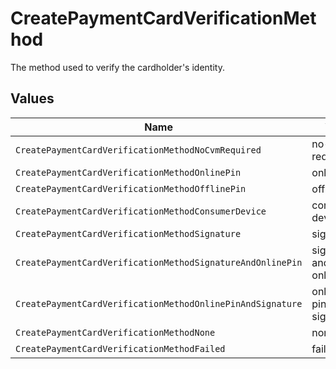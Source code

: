 # CreatePaymentCardVerificationMethod

The method used to verify the cardholder's identity.


## Values

| Name                                                       | Value                                                      |
| ---------------------------------------------------------- | ---------------------------------------------------------- |
| `CreatePaymentCardVerificationMethodNoCvmRequired`         | no-cvm-required                                            |
| `CreatePaymentCardVerificationMethodOnlinePin`             | online-pin                                                 |
| `CreatePaymentCardVerificationMethodOfflinePin`            | offline-pin                                                |
| `CreatePaymentCardVerificationMethodConsumerDevice`        | consumer-device                                            |
| `CreatePaymentCardVerificationMethodSignature`             | signature                                                  |
| `CreatePaymentCardVerificationMethodSignatureAndOnlinePin` | signature-and-online-pin                                   |
| `CreatePaymentCardVerificationMethodOnlinePinAndSignature` | online-pin-and-signature                                   |
| `CreatePaymentCardVerificationMethodNone`                  | none                                                       |
| `CreatePaymentCardVerificationMethodFailed`                | failed                                                     |